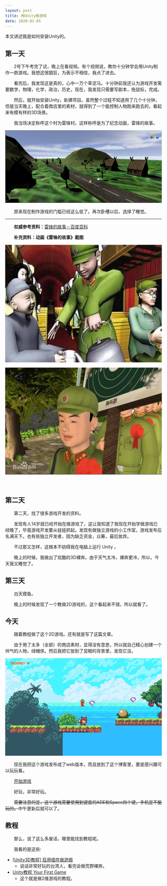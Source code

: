 ```yaml
---
layout: post
title: 用Unity做游戏
date: 2020-01-05
---
```




本文讲述我是如何安装Unity的。



## 第一天

　　2号下午考完了试，晚上在看视频。有个视频说，教你十分钟学会用Unity制作一款游戏。我想这很猖狂，为表示不相信，我点了进去。

　　看完后，我发现这是真的，心中一万个草泥马。十分钟前我还认为游戏开发需要数学，物理，化学，政治，历史，现在，我发现只需要写剧本，拖鼠标，完成。

　　然后，就开始安装Unity，新建项目。虽然整个过程不知道用了几个十分钟，但是当天晚上，配合着商店里的素材，就得到了一个能控制人物跑来跑去的，看起来有模有样的3D场景。



　　我当场决定称呼这个村为雷锋村。这样称呼是为了纪念动画，雷锋的故事。

![1578229452564](/assets/1578229452564.png)

　　原来现在制作游戏的门槛已经这么低了。再次卧槽以后，选择了睡觉。

---

　　**权威参考资料：**[雷锋的故事－百度百科](https://baike.baidu.com/item/雷锋的故事/3396711)

　　**补充资料：动画《雷锋的故事》截图**

![1578229707143](/assets/1578229707143.png)

![1578229851893](/assets/1578229851893.png)



　

## 第二天



　　第二天，找了很多游戏开发的资料。

　　发现有人14岁就已经开始在做游戏了，这让我知道了我现在开始学做游戏已经晚了，毕竟游戏开发要从娃娃抓起。发现有做独立游戏的小工作室，游戏发布后名满天下。也有些独立开发者，因为缺乏资金，众筹，最后放弃。

　　不过那又怎样，这根本不妨碍我在电脑上运行 Unity 。

　　晚上的时候，我做出了炫酷的3D裸奔。由于天气太冷，裸奔更冷，所以，今天我又睡觉了。



## 第三天

　　白天摸鱼。

　　晚上的时候发现了一个教做2D游戏的，这个看起来不错，所以就看了。



## 今天

　　跟着教程做了这个2D游戏。还有就是写了这篇文章。

　　由于用了太多（全部）的商店素材，显得没有意思，所以就自己精心创建一个帅气的人物，绿帽侠。然后我把它放到了显眼的背景里，发现它没。

![1578228360276](/assets/1578228360276.png)

　　现在我把这个游戏发布成了web版本，而且放到了这个博客里，要是感兴趣可以玩玩看。

　　[开始游戏](/assets/app/sunnyland)

　　好玩，非常好玩。

　　<del>需要注意的是，这个游戏需要使用到键盘的ADE和Space四个键，手机是不能玩的。</del>中午更新后就可以了。



## 教程

　　那么，说了这么多废话，哪里能找到教程呢。

　　我看的是这些:

- [[Unity3D教程] 狂用插件做遊戲](https://www.youtube.com/watch?v=ac9uTSYnpLw)
  - 说话非常好玩的台湾人，看完会做荒野裸奔。
- [Unity教程 Your First Game](https://space.bilibili.com/370283072/channel/detail?cid=85776)
  - 这个就是做2维游戏的教程。

